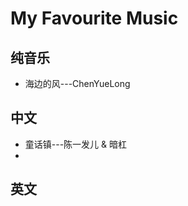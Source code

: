 # My Favourite Music



## 纯音乐

* 海边的风---ChenYueLong





## 中文



* 童话镇---陈一发儿 & 暗杠
* 





## 英文







